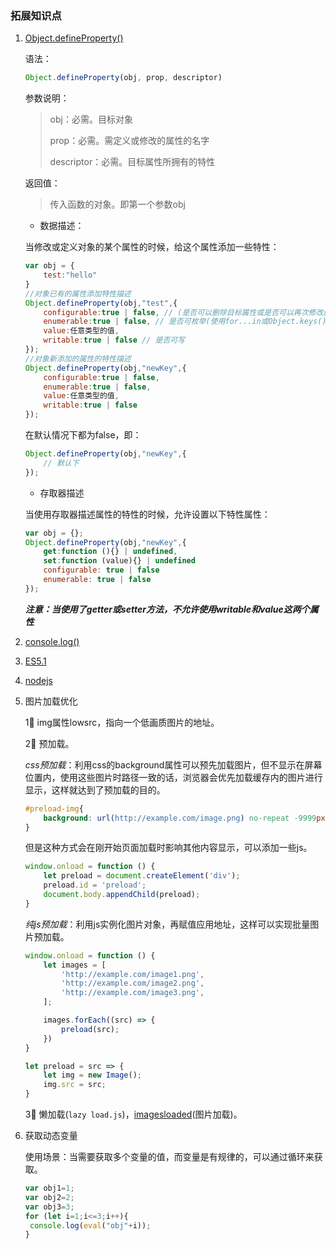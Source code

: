 ### 拓展知识点

1. [Object.defineProperty()](https://developer.mozilla.org/zh-CN/docs/Web/JavaScript/Reference/Global_Objects/Object/defineProperty)

   语法：

   ```javascript
   Object.defineProperty(obj, prop, descriptor)
   ```

   参数说明：

   > obj：必需。目标对象 
   >
   > prop：必需。需定义或修改的属性的名字
   >
   > descriptor：必需。目标属性所拥有的特性

   返回值：

   > 传入函数的对象。即第一个参数obj

   + 数据描述：

   当修改或定义对象的某个属性的时候，给这个属性添加一些特性：

   ```javascript
   var obj = {
       test:"hello"
   }
   //对象已有的属性添加特性描述
   Object.defineProperty(obj,"test",{
       configurable:true | false, // (是否可以删除目标属性或是否可以再次修改属性的特性（writable, configurable, enumerable）)
       enumerable:true | false, // 是否可枚举(使用for...in或Object.keys())
       value:任意类型的值,
       writable:true | false // 是否可写
   });
   //对象新添加的属性的特性描述
   Object.defineProperty(obj,"newKey",{
       configurable:true | false,
       enumerable:true | false,
       value:任意类型的值,
       writable:true | false
   });
   ```

   在默认情况下都为false，即：

   ```javascript
   Object.defineProperty(obj,"newKey",{
       // 默认下
   });
   ```

   + 存取器描述

   当使用存取器描述属性的特性的时候，允许设置以下特性属性：

   ```javascript
   var obj = {};
   Object.defineProperty(obj,"newKey",{
       get:function (){} | undefined,
       set:function (value){} | undefined
       configurable: true | false
       enumerable: true | false
   });
   ```

   ***注意：当使用了getter或setter方法，不允许使用writable和value这两个属性***

2. [console.log()](https://segmentfault.com/a/1190000000481884)

3. [ES5.1](http://lzw.me/pages/ecmascript/)

4. [nodejs](http://nodejs.cn/)

5. 图片加载优化

   1⃣ img属性lowsrc，指向一个低画质图片的地址。

   2⃣ 预加载。

   ​	*css预加载*：利用css的background属性可以预先加载图片，但不显示在屏幕位置内，使用这些图片时路径一致的话，浏览器会优先加载缓存内的图片进行显示，这样就达到了预加载的目的。

   ```css
   #preload-img{
       background: url(http://example.com/image.png) no-repeat -9999px -9999px;
   }
   ```

   ​	但是这种方式会在刚开始页面加载时影响其他内容显示，可以添加一些js。

   ```javascript
   window.onload = function () {
       let preload = document.createElement('div');
       preload.id = 'preload';
       document.body.appendChild(preload);
   }
   ```

   ​	*纯js预加载*：利用js实例化图片对象，再赋值应用地址，这样可以实现批量图片预加载。

   ```Javascript
   window.onload = function () {
       let images = [
           'http://example.com/image1.png',
           'http://example.com/image2.png',
           'http://example.com/image3.png',
       ];

       images.forEach((src) => {
           preload(src);
       })
   }

   let preload = src => {
       let img = new Image();
       img.src = src;
   }
   ```

   3⃣ 懒加载(`lazy load.js`)，[imagesloaded](https://imagesloaded.desandro.com/)(图片加载)。

6. 获取动态变量

   使用场景：当需要获取多个变量的值，而变量是有规律的，可以通过循环来获取。

   ```javascript
   var obj1=1;
   var obj2=2;
   var obj3=3;
   for (let i=1;i<=3;i++){
   	console.log(eval("obj"+i));
   }
   ```

   ​

